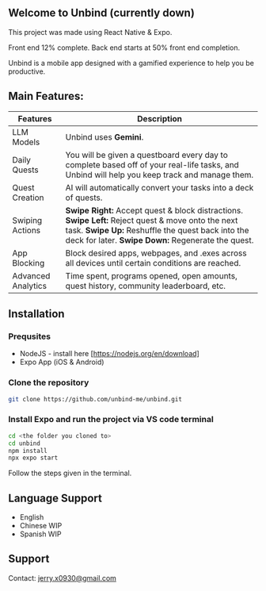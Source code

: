 ## Welcome to Unbind (currently down)

This project was made using React Native & Expo. 

Front end 12% complete.
Back end starts at 50% front end completion.

Unbind is a mobile app designed with a gamified experience to help you be productive.

## Main Features:

| Features           | Description                                                                                                                                                                                                       |
| ------------------ | ----------------------------------------------------------------------------------------------------------------------------------------------------------------------------------------------------------------- |
| LLM Models         | Unbind uses **Gemini**.                                                                                                                                                                                           |
| Daily Quests       | You will be given a questboard every day to complete based off of your real-life tasks, and Unbind will help you keep track and manage them.                                                                      |
| Quest Creation     | AI will automatically convert your tasks into a deck of quests.                                                                                                                                                   |
| Swiping Actions    | **Swipe Right:** Accept quest & block distractions. **Swipe Left:** Reject quest & move onto the next task. **Swipe Up:** Reshuffle the quest back into the deck for later. **Swipe Down:** Regenerate the quest. |
| App Blocking       | Block desired apps, webpages, and .exes across all devices until certain conditions are reached.                                                                                                                  |
| Advanced Analytics | Time spent, programs opened, open amounts, quest history, community leaderboard, etc.                                                                                                                             |

## Installation

### Prequsites

- NodeJS - install here [https://nodejs.org/en/download]
- Expo App (iOS & Android)

### Clone the repository

```bash
git clone https://github.com/unbind-me/unbind.git
```

### Install Expo and run the project via VS code terminal

```bash
cd <the folder you cloned to>
cd unbind
npm install
npx expo start
```

Follow the steps given in the terminal.

## Language Support

- English
- Chinese WIP
- Spanish WIP

## Support

Contact: jerry.x0930@gmail.com
